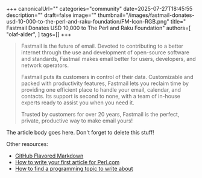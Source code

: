 +++
canonicalUrl=""
categories="community"
date=2025-07-27T18:45:55
description=""
draft=false
image=""
thumbnail="/images/fastmail-donates-usd-10-000-to-the-perl-and-raku-foundation/FM-Icon-RGB.png"
title=" Fastmail Donates USD 10,000 to The Perl and Raku Foundation"
authors=[
  "olaf-alder",
]
tags=[]
+++

> Fastmail is the future of email.  Devoted to contributing to a better
> internet through the use and development of open-source software and
> standards, Fastmail makes email better for users, developers, and network
> operators.
>
> Fastmail puts its customers in control of their data. Customizable and packed
> with productivity features, Fastmail lets you reclaim time by providing one
> efficient place to handle your email, calendar, and contacts.  Its support is
> second to none, with a team of in-house experts ready to assist you when you
> need it.
>
> Trusted by customers for over 20 years, Fastmail is the perfect, private,
> productive way to make email yours!

The article body goes here. Don't forget to delete this stuff!

Other resources:

* [GitHub Flavored Markdown](https://guides.github.com/features/mastering-markdown/)
* [How to write your first article for Perl.com](/article/how-to-write-your-first-article-for-perl-com/)
* [How to find a programming topic to write about](/article/how-to-find-a-programming-topic-to-write-about/)
